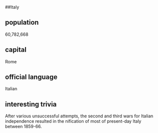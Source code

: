 ##Italy

## population
60,782,668

## capital
Rome
 
## official language
Italian

## interesting trivia
After various unsuccessful attempts, the second and third wars for Italian independence resulted in the nification of most of present-day Italy between 1859-66.


